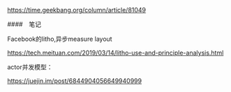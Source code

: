 
https://time.geekbang.org/column/article/81049

####　笔记

Facebook的litho,异步measure layout

https://tech.meituan.com/2019/03/14/litho-use-and-principle-analysis.html


actor并发模型：

https://juejin.im/post/6844904056649940999